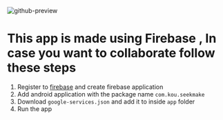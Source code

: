 
![github-preview](https://pbs.twimg.com/media/EngBbLaXUAA8L42?format=jpg&name=4096x4096)

# This app is made using Firebase , In case you want to collaborate follow these steps
1. Register to [firebase](http://firebase.google.com/) and create firebase application
2. Add android application with the package name `com.kou.seekmake`
3. Download `google-services.json` and add it to inside `app` folder
4. Run the app
